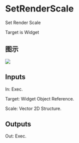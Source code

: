 # SetRenderScale

Set Render Scale

Target is Widget

## 图示

![]($-20221218-21365869.png)

## Inputs

In: Exec.

Target: Widget Object Reference.

Scale: Vector 2D Structure.  

## Outputs

Out: Exec.


